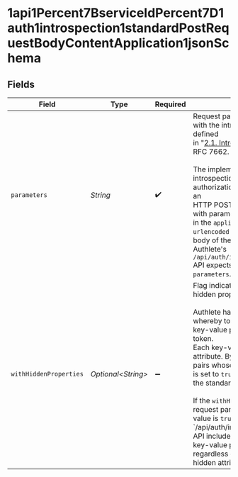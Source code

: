 # 1api1Percent7BserviceIdPercent7D1auth1introspection1standardPostRequestBodyContentApplication1jsonSchema


## Fields

| Field                                                                                                                                                                                                                                                                                                                                                                                                                                                                                                                                                                            | Type                                                                                                                                                                                                                                                                                                                                                                                                                                                                                                                                                                             | Required                                                                                                                                                                                                                                                                                                                                                                                                                                                                                                                                                                         | Description                                                                                                                                                                                                                                                                                                                                                                                                                                                                                                                                                                      |
| -------------------------------------------------------------------------------------------------------------------------------------------------------------------------------------------------------------------------------------------------------------------------------------------------------------------------------------------------------------------------------------------------------------------------------------------------------------------------------------------------------------------------------------------------------------------------------- | -------------------------------------------------------------------------------------------------------------------------------------------------------------------------------------------------------------------------------------------------------------------------------------------------------------------------------------------------------------------------------------------------------------------------------------------------------------------------------------------------------------------------------------------------------------------------------- | -------------------------------------------------------------------------------------------------------------------------------------------------------------------------------------------------------------------------------------------------------------------------------------------------------------------------------------------------------------------------------------------------------------------------------------------------------------------------------------------------------------------------------------------------------------------------------- | -------------------------------------------------------------------------------------------------------------------------------------------------------------------------------------------------------------------------------------------------------------------------------------------------------------------------------------------------------------------------------------------------------------------------------------------------------------------------------------------------------------------------------------------------------------------------------- |
| `parameters`                                                                                                                                                                                                                                                                                                                                                                                                                                                                                                                                                                     | *String*                                                                                                                                                                                                                                                                                                                                                                                                                                                                                                                                                                         | :heavy_check_mark:                                                                                                                                                                                                                                                                                                                                                                                                                                                                                                                                                               | Request parameters which comply with the introspection request defined<br/>in "[2.1. Introspection Request](https://datatracker.ietf.org/doc/html/rfc7662#section-2.1)" in<br/>RFC 7662.<br/><br/>The implementation of the introspection endpoint of your authorization server will receive an<br/>HTTP POST [[RFC 7231](https://datatracker.ietf.org/doc/html/rfc7231)] request with parameters<br/>in the `application/x-www-form-urlencoded` format. It is the entity body of the request that<br/>Authlete's  `/api/auth/introspection/standard` API expects as the value of `parameters`.<br/> |
| `withHiddenProperties`                                                                                                                                                                                                                                                                                                                                                                                                                                                                                                                                                           | *Optional\<String>*                                                                                                                                                                                                                                                                                                                                                                                                                                                                                                                                                              | :heavy_minus_sign:                                                                                                                                                                                                                                                                                                                                                                                                                                                                                                                                                               | Flag indicating whether to include hidden properties in the output.<br/><br/>Authlete has a mechanism whereby to associate arbitrary key-value pairs with an access token.<br/>Each key-value pair has a hidden attribute. By default, key-value pairs whose hidden attribute<br/>is set to `true` are not embedded in the standard introspection output.<br/><br/>If the `withHiddenProperties` request parameter is given and its value is `true`, `/api/auth/introspection/standard<br/>API includes all the associated key-value pairs into the output regardless of the value of the<br/>hidden attribute.<br/> |